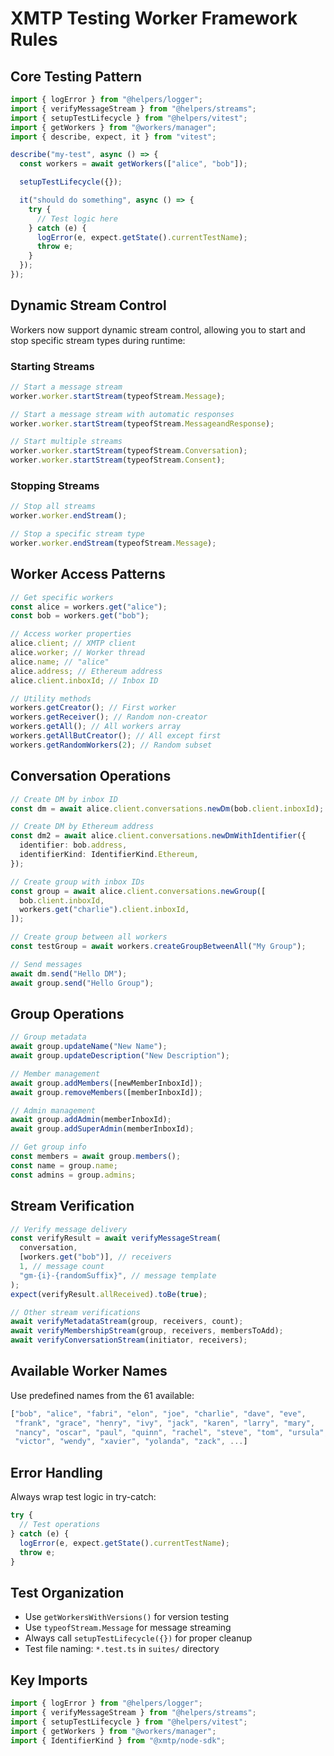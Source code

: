 # XMTP Testing Worker Framework Rules

## Core Testing Pattern

```typescript
import { logError } from "@helpers/logger";
import { verifyMessageStream } from "@helpers/streams";
import { setupTestLifecycle } from "@helpers/vitest";
import { getWorkers } from "@workers/manager";
import { describe, expect, it } from "vitest";

describe("my-test", async () => {
  const workers = await getWorkers(["alice", "bob"]);

  setupTestLifecycle({});

  it("should do something", async () => {
    try {
      // Test logic here
    } catch (e) {
      logError(e, expect.getState().currentTestName);
      throw e;
    }
  });
});
```

## Dynamic Stream Control

Workers now support dynamic stream control, allowing you to start and stop specific stream types during runtime:

### Starting Streams

```typescript
// Start a message stream
worker.worker.startStream(typeofStream.Message);

// Start a message stream with automatic responses
worker.worker.startStream(typeofStream.MessageandResponse);

// Start multiple streams
worker.worker.startStream(typeofStream.Conversation);
worker.worker.startStream(typeofStream.Consent);
```

### Stopping Streams

```typescript
// Stop all streams
worker.worker.endStream();

// Stop a specific stream type
worker.worker.endStream(typeofStream.Message);
```

## Worker Access Patterns

```typescript
// Get specific workers
const alice = workers.get("alice");
const bob = workers.get("bob");

// Access worker properties
alice.client; // XMTP client
alice.worker; // Worker thread
alice.name; // "alice"
alice.address; // Ethereum address
alice.client.inboxId; // Inbox ID

// Utility methods
workers.getCreator(); // First worker
workers.getReceiver(); // Random non-creator
workers.getAll(); // All workers array
workers.getAllButCreator(); // All except first
workers.getRandomWorkers(2); // Random subset
```

## Conversation Operations

```typescript
// Create DM by inbox ID
const dm = await alice.client.conversations.newDm(bob.client.inboxId);

// Create DM by Ethereum address
const dm2 = await alice.client.conversations.newDmWithIdentifier({
  identifier: bob.address,
  identifierKind: IdentifierKind.Ethereum,
});

// Create group with inbox IDs
const group = await alice.client.conversations.newGroup([
  bob.client.inboxId,
  workers.get("charlie").client.inboxId,
]);

// Create group between all workers
const testGroup = await workers.createGroupBetweenAll("My Group");

// Send messages
await dm.send("Hello DM");
await group.send("Hello Group");
```

## Group Operations

```typescript
// Group metadata
await group.updateName("New Name");
await group.updateDescription("New Description");

// Member management
await group.addMembers([newMemberInboxId]);
await group.removeMembers([memberInboxId]);

// Admin management
await group.addAdmin(memberInboxId);
await group.addSuperAdmin(memberInboxId);

// Get group info
const members = await group.members();
const name = group.name;
const admins = group.admins;
```

## Stream Verification

```typescript
// Verify message delivery
const verifyResult = await verifyMessageStream(
  conversation,
  [workers.get("bob")], // receivers
  1, // message count
  "gm-{i}-{randomSuffix}", // message template
);
expect(verifyResult.allReceived).toBe(true);

// Other stream verifications
await verifyMetadataStream(group, receivers, count);
await verifyMembershipStream(group, receivers, membersToAdd);
await verifyConversationStream(initiator, receivers);
```

## Available Worker Names

Use predefined names from the 61 available:

```typescript
["bob", "alice", "fabri", "elon", "joe", "charlie", "dave", "eve",
 "frank", "grace", "henry", "ivy", "jack", "karen", "larry", "mary",
 "nancy", "oscar", "paul", "quinn", "rachel", "steve", "tom", "ursula",
 "victor", "wendy", "xavier", "yolanda", "zack", ...]
```

## Error Handling

Always wrap test logic in try-catch:

```typescript
try {
  // Test operations
} catch (e) {
  logError(e, expect.getState().currentTestName);
  throw e;
}
```

## Test Organization

- Use `getWorkersWithVersions()` for version testing
- Use `typeofStream.Message` for message streaming
- Always call `setupTestLifecycle({})` for proper cleanup
- Test file naming: `*.test.ts` in `suites/` directory

## Key Imports

```typescript
import { logError } from "@helpers/logger";
import { verifyMessageStream } from "@helpers/streams";
import { setupTestLifecycle } from "@helpers/vitest";
import { getWorkers } from "@workers/manager";
import { IdentifierKind } from "@xmtp/node-sdk";
```

